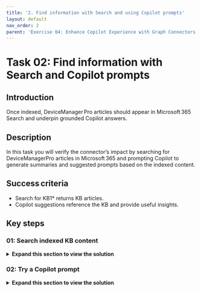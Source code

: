 ```yaml
---
title: '2. Find information with Search and using Copilot prompts'
layout: default
nav_order: 2
parent: 'Exercise 04: Enhance Copilot Experience with Graph Connectors'
---
```


# Task 02: Find information with Search and Copilot prompts 

## Introduction
Once indexed, DeviceManager Pro articles should appear in Microsoft 365 Search and underpin grounded Copilot answers.

## Description
In this task you will verify the connector’s impact by searching for DeviceManagerPro articles in Microsoft 365 and prompting Copilot to generate summaries and suggested prompts based on the indexed content.

## Success criteria
 - Search for KB1* returns KB articles.
 - Copilot suggestions reference the KB and provide useful insights.

## Key steps

### 01: Search indexed KB content

<details markdown="block"> 
  <summary><strong>Expand this section to view the solution</strong></summary> 

1.	Open a new browser tab and go to **office.com**.

1.	Select **Sign in**. If necessary, enter your credentials.

1.	In the search box, enter **KB1&#42;**. The results are articles found in the Device Pro Knowledge Base that's now inside Microsoft 365.

	{: .important }
	> If the articles are not found, please continue to the next Exercise and come back once the articles are listed.

1.	Select one of the articles and notice that it takes you to the website with the the detail of the argument.

</details>

### 02: Try a Copilot prompt 

<details markdown="block"> 
  <summary><strong>Expand this section to view the solution</strong></summary> 

If you want to get started with this new data source. You're going to ask Copilot to suggest the prompts that we should follow up with. 

1. Return to the **Office.com** web page. In the left pane, select **Copilot**. 

1. Enter the following prompt: 

    ```
    Based on the content of the DeviceManagerPro knowledge base, suggest five Copilot prompts that demonstrate Copilot's ability to reason across data and provide valuable insights or relevant content. 
    ``` 

    ![copilotResponse1.jpg](../../media/copilotResponse1.jpg) 

1. Review the five suggestions. 
 
1. From the output of the previous prompt, enter the first option: 
 
    ```
    What are the common causes and solutions for device enrollment issues in Best For You Organics' DeviceManagerPro? 
    ``` 

    {: .important }
    > The prompt requests a step by step guide on how to troubleshoot app installation or update issues. It's giving us several references there to help us troubleshoot issues, and it's giving us a pointer back to the Knowledge Base article that it's getting from the Graph connector. 

1. Review the results. 

1. Enter the following prompt summarize device enrollment issues and highlight recurring problems: 

    ```
    Summarize the key steps to resolve device enrollment issues in Best For You Organics DeviceManagerPro and highlight any patterns or recurring problems . 
    ``` 
 
1. Review the results. 

1. Finally, enter the following prompt to draft an email summarizing the articles, with a ranking of severity: 

    ```Copilot-wrap-nocolor
    Please draft an email to my manager summarizing the DeviceMangerPro Knowledge base articles, include a ranking of severity as either High, Medium or Low. 
    ``` 

</details>